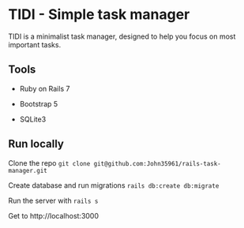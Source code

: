 # TIDI - Simple task manager

TIDI is a minimalist task manager, designed to help you focus on most important tasks.

## Tools

* Ruby on Rails 7

* Bootstrap 5

* SQLite3

## Run locally

Clone the repo
`git clone git@github.com:John35961/rails-task-manager.git`

Create database and run migrations
`rails db:create db:migrate`

Run the server with
`rails s`

Get to
http://localhost:3000
